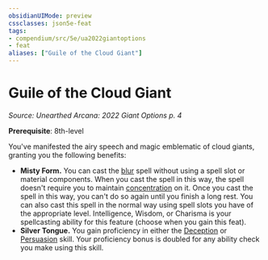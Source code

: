 ```yaml
---
obsidianUIMode: preview
cssclasses: json5e-feat
tags:
- compendium/src/5e/ua2022giantoptions
- feat
aliases: ["Guile of the Cloud Giant"]
---
```

# Guile of the Cloud Giant
*Source: Unearthed Arcana: 2022 Giant Options p. 4*  

**Prerequisite**: 8th-level

You've manifested the airy speech and magic emblematic of cloud giants, granting you the following benefits:

- **Misty Form.** You can cast the [blur](/Systems/5e/spells/blur.md) spell without using a spell slot or material components. When you cast the spell in this way, the spell doesn't require you to maintain [concentration](/Systems/5e/rules/conditions.md#concentration) on it. Once you cast the spell in this way, you can't do so again until you finish a long rest. You can also cast this spell in the normal way using spell slots you have of the appropriate level. Intelligence, Wisdom, or Charisma is your spellcasting ability for this feature (choose when you gain this feat).  
- **Silver Tongue.** You gain proficiency in either the [Deception](/Systems/5e/rules/skills.md#Deception) or [Persuasion](/Systems/5e/rules/skills.md#Persuasion) skill. Your proficiency bonus is doubled for any ability check you make using this skill.